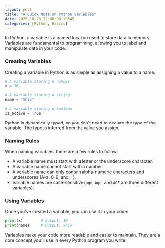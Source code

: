 ```yaml
---
layout: post
title: "A Quick Note on Python Variables"
date: 2025-10-26 12:00:00 +0545
categories: [Python, Basics]
---
```


In Python, a variable is a named location used to store data in memory. Variables are fundamental to programming, allowing you to label and manipulate data in your code.

### Creating Variables

Creating a variable in Python is as simple as assigning a value to a name:

```python
# A variable storing a number
x = 10

# A variable storing a string
name = "Shiv"

# A variable storing a boolean
is_active = True
```

Python is dynamically typed, so you don't need to declare the type of the variable. The type is inferred from the value you assign.

### Naming Rules

When naming variables, there are a few rules to follow:

- A variable name must start with a letter or the underscore character.
- A variable name cannot start with a number.
- A variable name can only contain alpha-numeric characters and underscores (A-z, 0-9, and \_ ).
- Variable names are case-sensitive (`age`, `Age`, and `AGE` are three different variables).

### Using Variables

Once you've created a variable, you can use it in your code:

```python
print(x)        # Output: 10
print(name)     # Output: Shiv
```

Variables make your code more readable and easier to maintain. They are a core concept you'll use in every Python program you write.
